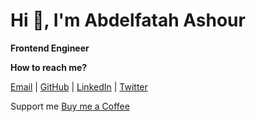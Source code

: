 # Hi 👋, I'm Abdelfatah Ashour

**Frontend Engineer**

**How to reach me?**

[Email](mailto:abdelfatahashour4@gmail.com) |
[GitHub](https://github.com/abdelfatah-ashour) |
[LinkedIn](https://www.linkedin.com/in/abdelfatah-ashour) |
[Twitter](https://twitter.com/abdoashour07)

Support me [Buy me a Coffee](https://www.buymeacoffee.com/abdelfatah)
